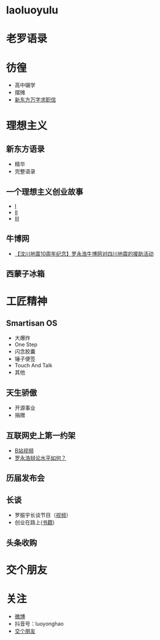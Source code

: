 # laoluoyulu
# 老罗语录
# 彷徨
* 高中辍学
* 摆摊
* [新东方万字求职信](https://www.douban.com/note/24144264/)
# 理想主义
## 新东方语录
* 精华
* 完整语录
## 一个理想主义创业故事
* [I](https://www.bilibili.com/video/BV12x411Q7nQ?from=search&seid=2002360211965474810)
* [II](https://www.bilibili.com/video/BV16s411475R?from=search&seid=2002360211965474810)
* [III](https://www.bilibili.com/video/BV1pt411E7JJ?from=search&seid=2002360211965474810)
## 牛博网
* [【汶川地震10周年纪念】罗永浩牛博网对四川地震的援助活动](https://www.bilibili.com/video/BV1Xp411o71t?from=search&seid=10670338419152776527)
## 西蒙子冰箱
# 工匠精神
## Smartisan OS
* 大爆炸
* One Step
* 闪念胶囊
* 锤子便签
* Touch And Talk
* 其他

## 天生骄傲
* 开源事业
* 捐赠

## 互联网史上第一约架
* [B站视频](https://www.bilibili.com/video/av51927184/)
* [罗永浩辩论水平如何？](https://www.bilibili.com/video/BV1vC4y147Ta?from=search&seid=3091776868537324014）)
## 历届发布会
## 长谈
* 罗振宇长谈节目（[视频]()）
*  创业在路上([书籍](https://item.jd.com/12413059.html))
## 头条收购
# 交个朋友

# 关注
* [微博](https://weibo.com/laoluoyonghao)
* 抖音号：luoyonghao
* [交个朋友](http://t.tt/)
